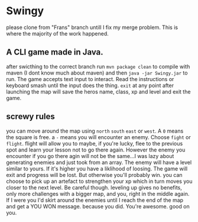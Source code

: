 # Swingy
please clone from "Frans" branch untill I fix my merge problem. This is where the majority of the work happened.

## A CLI game made in Java.
after swicthing to the correct branch run `mvn package clean` to compile with maven (I dont know much about maven) and then `java -jar Swingy.jar` to run.
The game accepts text input to interact. Read the instructions or keyboard smash until the input does the thing. `exit` at any point after launching the map will save the heros name, class, xp and level and exit the game.

## screwy rules
you can move around the map using `north` `south` `east` or `west`. A `0` means the square is free. a `-` means you will encounter an enemy. Choose `fight` or `flight`. flight will allow you to maybe, if you're lucky, flee to the previous spot and learn your lesson not to go there again. However the enemy you encounter if you go there agin will not be the same...I was lazy about generating enemies and just took from an array. The enemy will have a level similar to yours. If it's higher you have a liklihood of loosing. The game will exit and progress will be lost. But otherwise you'll probably win. you can choose to pick up an artefact to strengthen your xp which in turn moves you closer to the next level. Be careful though. leveling up gives no benefits, only more challenges with a bigger map, and you, right in the middle again. If I were you I'd skirt around the enemies until I reach the end of the map and get a YOU WON message. because you did. You're awesome. good on you.
